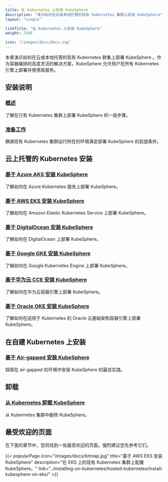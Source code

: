 ```yaml
---
title: 在 Kubernetes 上安装 KubeSphere
description: "演示如何在云或本地托管的现有 Kubernetes 集群上安装 KubeSphere"
layout: "single"

linkTitle: "在 Kubernetes 上安装 KubeSphere"
weight: 2500

icon: "/images/docs/docs.svg"
---
```


本章演示如何在云或本地托管的现有 Kubernetes 群集上部署 KubeSphere 。作为容器编排的高度灵活的解决方案，KubeSphere 允许用户在所有 Kubernetes 引擎上部署并使用其服务。

## 安装说明

### [概述](../installing-on-kubernetes/introduction/overview/)

了解在已有 Kubernetes 集群上部署 KubeSphere 的一般步骤。

### [准备工作](../installing-on-kubernetes/introduction/prerequisites/)

确保现有 Kubernetes 集群运行所在的环境满足部署 KubeSphere 的前提条件。

## 云上托管的 Kubernetes 安装

### [基于 Azure AKS 安装 KubeSphere](../installing-on-kubernetes/hosted-kubernetes/install-kubesphere-on-aks/)

了解如何在 Azure Kubernetes 服务上部署 KubeSphere。

### [基于 AWS EKS 安装 KubeSphere](../installing-on-kubernetes/hosted-kubernetes/install-kubesphere-on-eks/)

了解如何在 Amazon Elastic Kubernetes Service 上部署 KubeSphere。

### [基于 DigitalOcean 安装 KubeSphere](../installing-on-kubernetes/hosted-kubernetes/install-kubesphere-on-do/)

了解如何在 DigitalOcean 上部署 KubeSphere。

### [基于 Google GKE 安装 KubeSphere](../installing-on-kubernetes/hosted-kubernetes/install-kubesphere-on-gke/)

了解如何在 Google Kubernetes Engine 上部署 KubeSphere。

### [基于华为云 CCE 安装 KubeSphere](../installing-on-kubernetes/hosted-kubernetes/install-ks-on-huawei-cce/)

了解如何在华为云容器引擎上部署 KubeSphere。

### [基于 Oracle OKE 安装 KubeSphere](../installing-on-kubernetes/hosted-kubernetes/install-kubesphere-on-oke/)

了解如何在适用于 Kubernetes 的 Oracle 云基础架构容器引擎上部署 KubeSphere。

## 在自建 Kubernetes 上安装

### [基于 Air-gapped 安装 KubeSphere](../installing-on-kubernetes/on-prem-kubernetes/install-ks-on-linux-airgapped/)

探索在 air-gapped 的环境中安装 KubeSphere 的最佳实践。

## 卸载

### [从 Kubernetes 卸载 KubeSphere](../installing-on-kubernetes/uninstalling/uninstalling-kubesphere-from-k8s/)

从 Kubernetes 集群中删除 KubeSphere。

## 最受欢迎的页面

在下面的章节中，您将找到一些最受欢迎的页面。强烈建议您先参考它们。

{{< popularPage icon="/images/docs/bitmap.jpg" title="基于 AWS EKS 安装 KubeSphere" description="在 EKS 上的现有 Kubernetes 集群上配置 KubeSphere。" link="../installing-on-kubernetes/hosted-kubernetes/install-kubesphere-on-eks/" >}}
